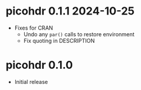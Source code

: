 
# picohdr 0.1.1  2024-10-25

* Fixes for CRAN
    * Undo any `par()` calls to restore environment
    * Fix quoting in DESCRIPTION

# picohdr 0.1.0

* Initial release
